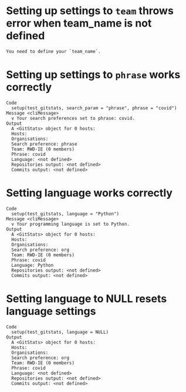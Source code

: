 # Setting up settings to `team` throws error when team_name is not defined

    You need to define your `team_name`.

# Setting up settings to `phrase` works correctly

    Code
      setup(test_gitstats, search_param = "phrase", phrase = "covid")
    Message <cliMessage>
      v Your search preferences set to phrase: covid.
    Output
      A <GitStats> object for 0 hosts:
      Hosts: 
      Organisations: 
      Search preference: phrase
      Team: RWD-IE (0 members)
      Phrase: covid
      Language: <not defined>
      Repositories output: <not defined>
      Commits output: <not defined>

# Setting language works correctly

    Code
      setup(test_gitstats, language = "Python")
    Message <cliMessage>
      v Your programming language is set to Python.
    Output
      A <GitStats> object for 0 hosts:
      Hosts: 
      Organisations: 
      Search preference: org
      Team: RWD-IE (0 members)
      Phrase: covid
      Language: Python
      Repositories output: <not defined>
      Commits output: <not defined>

# Setting language to NULL resets language settings

    Code
      setup(test_gitstats, language = NULL)
    Output
      A <GitStats> object for 0 hosts:
      Hosts: 
      Organisations: 
      Search preference: org
      Team: RWD-IE (0 members)
      Phrase: covid
      Language: <not defined>
      Repositories output: <not defined>
      Commits output: <not defined>

